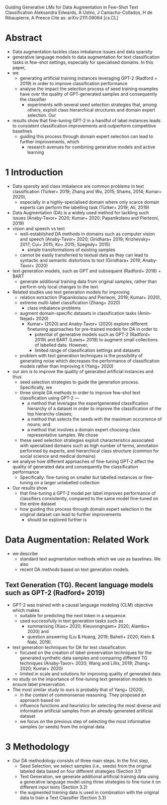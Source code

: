 Guiding Generative LMs for Data Augmentation in Few-Shot Text Classification
Aleksandra Edwards, A Ushio, J Camacho-Collados, H de Ribaupierre, A Preece
Cite as: 	arXiv:2111.09064 [cs.CL]

# Abstract

* Data augmentation tackles class imbalance issues and data sparsity
* generative language models to data augmentation for text classification tasks
  in few-shot settings, especially for specialised domains. In this paper,
* we
  * generating artificial training instances leveraging GPT-2 (Radford + 2019)
    in order to improve classification performance
  * analyse the impact the selection process of seed training examples have
    over the quality of GPT-generated samples and consequently the classifier
    * experiments with several seed selection strategies that, among others,
      exploit class hierarchical structures and domain expert selection. Our
* results show that fine-tuning GPT-2 in a handful of label instances leads to
  consistent classification improvements and outperform competitive baselines
  * guiding this process through domain expert selection can lead to further
    improvements, which
    * research avenues for combining generative models and active learning

# 1 Introduction

* Data sparsity and class imbalance are common problems in text classification
  (Türker+ 2019; Zhang and Wu, 2015; Shams, 2014; Kumar+ 2020),
  * especially in a highly-specialised domain
    where only scarce domain experts can perform the labelling task
    (Türker+ 2019; Ali, 2019)
* Data Augmentation (DA) is a widely used method for tackling such issues
  (Anaby-Tavor+ 2020; Kumar+ 2020; Papanikolaou and Pierleoni, 2019)
* vision and speech vs text
  * well-established DA methods in domains such as computer vision and speech
    (Anaby-Tavor+ 2020; Giridhara+ 2019; Krizhevsky+ 2017;
    Cui+ 2015; Ko+ 2015; Szegedy+ 2015)
    * simple transformations of existing samples
  * cannot be easily transferred to textual data as they can lead to syntactic
    and semantic distortions to text (Giridhara+ 2019; Anaby-Tavor+ 2020)
* text generation models, such as GPT and subsequent (Radford+ 2018) + BART
  * generate additional training data from original samples,
    rather than perform only local changes to the text
* Related studies use text generation models for improving
  * relation extraction (Papanikolaou and Pierleoni, 2019; Kumar+ 2020),
  * extreme multi-label classification (Zhang+ 2020)
    * class imbalance problems
  * augment domain-specific datasets in classification tasks
    (Amin-Nejad+ 2020)
    * Kumar+ (2020) and Anaby-Tavor+ (2020) explore
      different finetuning approaches for pre-trained models for DA in order to
      * potential of generative models such as GPT-2 (Radford+ 2019) and BART
        (Lewis+ 2019) to augment small collections of labelled data.  However,
      * limited range of classification settings and datasets
  * problem with text generation techniques is the possibility of generating
    noise which decreases the performance of classification models
    rather than improving it (Yang+ 2020)
* our aim is to improve the quality of generated artificial instances and thus
  * seed selection strategies to guide the generation process. Specifically, we
  * three simple DA methods in order to improve few-shot text classification
    using GPT-2 —
    * a method that leverages the expertgenerated classification hierarchy of a
      dataset in order to improve the classification of the top hierarchy
      classes;
    * a method that selects the seeds with the maximum occurrence of nouns; and
    * a method that involves a domain expert choosing class representative
      samples.  We chose
  * these seed selection strategies
    exploit characteristics associated with specialised domains such as
    high number of terms, annotation performed by experts, and hierarchical
    class structure (common for social science and medical domains)
* we analyse how different approaches of fine-tuning GPT-2 affect the quality
  of generated data and consequently the classification performance
  * Specifically: fine-tuning on smaller but labelled instances or
    fine-tuning on a larger unlabelled collection
* Our results show
  * that fine-tuning a GPT-2 model per label improves performance of classifiers
    consistently, compared to the same model fine-tuned on the entire dataset
  * how guiding this process through domain expert selection in the original
    dataset can lead to further improvements
    * should be explored further is

# Data Augmentation: Related Work

* we describe
  * standard text augmentation methods which we use as baselines. We also
  * recent DA methods based on text generation models.

## Text Generation (TG). Recent language models such as GPT-2 (Radford+ 2019)

* GPT-2 was trained with a causal language modeling (CLM) objective which makes
  * suitable for predicting the next token in a sequence.
  * used successfully in text generation tasks such as
    * summarising (Xiao+ 2020; Kieuvongngam+ 2020; Alambo+ 2020) and
    * question answering (Liu & Huang, 2019; Baheti+ 2020; Klein & Nabi, 2019).
* text generation techniques for DA for text classification
  * focused on the creation of label-preservation techniques for the generated
    synthetic data samples and comparing different TG techniques
    (Anaby-Tavor+ 2020; Wang and Lillis, 2019; Zhang+ 2020; Kumar+ 2020)
  * limited in scale and solutions for improving quality of generated data.
* no study on the importance of fine-tuning text generation models to ensure
  label preservation.
* The most similar study to ours is probably that of Yang+ (2020),
  * in the context of commonsense reasoning. They proposed an approach based on
  * influence functions and heuristics for selecting the most diverse and
    informative artificial samples from an already-generated artificial dataset
  * we focus on the previous step of selecting the most informative samples (or
    seeds) from the original data

# 3 Methodology

* Our DA methodology consists of three main steps. In the first step,
  * Seed Selection, we select samples (i.e., seeds) from the original labeled
    data based on four different strategies (Section 3.1)
  * Text Generation, we generate additional artificial training data using a
    generative language model using three strategies to fine-tune it on
    different input texts (Section 3.2)
  * the augmented training data is used in combination with the original data
    to train a Text Classifier (Section 3.3)
